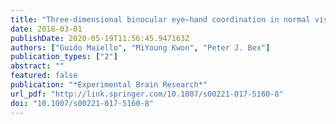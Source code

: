 ```yaml
---
title: "Three-dimensional binocular eye–hand coordination in normal vision and with simulated visual impairment"
date: 2018-03-01
publishDate: 2020-05-19T11:56:45.947163Z
authors: ["Guido Maiello", "MiYoung Kwon", "Peter J. Bex"]
publication_types: ["2"]
abstract: ""
featured: false
publication: "*Experimental Brain Research*"
url_pdf: "http://link.springer.com/10.1007/s00221-017-5160-8"
doi: "10.1007/s00221-017-5160-8"
---
```


